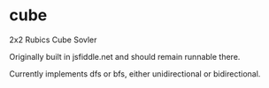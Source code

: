# cube
2x2 Rubics Cube Sovler

Originally built in jsfiddle.net and should remain runnable there.

Currently implements dfs or bfs, either unidirectional or bidirectional.



